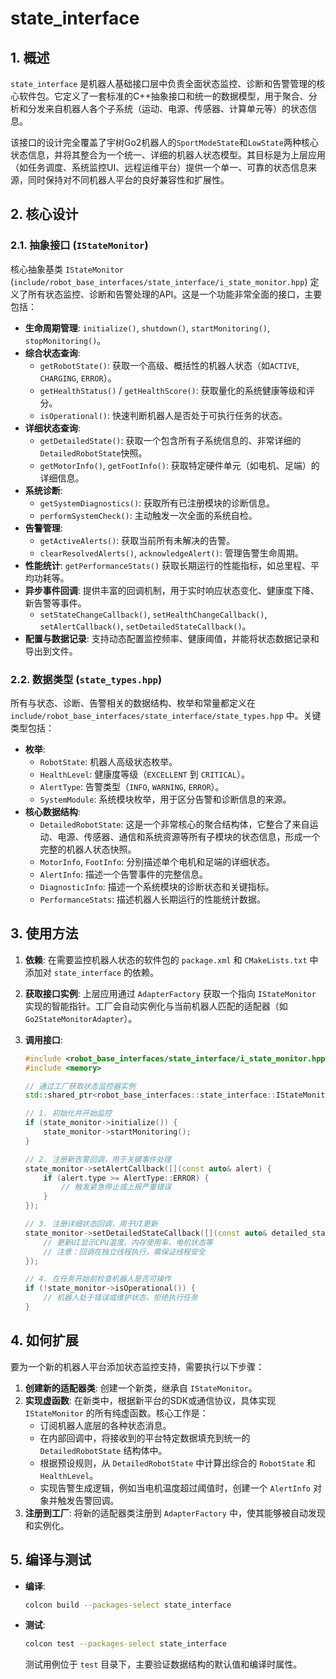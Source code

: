 # state_interface

## 1. 概述

`state_interface` 是机器人基础接口层中负责全面状态监控、诊断和告警管理的核心软件包。它定义了一套标准的C++抽象接口和统一的数据模型，用于聚合、分析和分发来自机器人各个子系统（运动、电源、传感器、计算单元等）的状态信息。

该接口的设计完全覆盖了宇树Go2机器人的`SportModeState`和`LowState`两种核心状态信息，并将其整合为一个统一、详细的机器人状态模型。其目标是为上层应用（如任务调度、系统监控UI、远程运维平台）提供一个单一、可靠的状态信息来源，同时保持对不同机器人平台的良好兼容性和扩展性。

## 2. 核心设计

### 2.1. 抽象接口 (`IStateMonitor`)

核心抽象基类 `IStateMonitor` (`include/robot_base_interfaces/state_interface/i_state_monitor.hpp`) 定义了所有状态监控、诊断和告警处理的API。这是一个功能非常全面的接口，主要包括：

- **生命周期管理**: `initialize()`, `shutdown()`, `startMonitoring()`, `stopMonitoring()`。
- **综合状态查询**:
  - `getRobotState()`: 获取一个高级、概括性的机器人状态（如`ACTIVE`, `CHARGING`, `ERROR`）。
  - `getHealthStatus()` / `getHealthScore()`: 获取量化的系统健康等级和评分。
  - `isOperational()`: 快速判断机器人是否处于可执行任务的状态。
- **详细状态查询**:
  - `getDetailedState()`: 获取一个包含所有子系统信息的、非常详细的`DetailedRobotState`快照。
  - `getMotorInfo()`, `getFootInfo()`: 获取特定硬件单元（如电机、足端）的详细信息。
- **系统诊断**:
  - `getSystemDiagnostics()`: 获取所有已注册模块的诊断信息。
  - `performSystemCheck()`: 主动触发一次全面的系统自检。
- **告警管理**:
  - `getActiveAlerts()`: 获取当前所有未解决的告警。
  - `clearResolvedAlerts()`, `acknowledgeAlert()`: 管理告警生命周期。
- **性能统计**: `getPerformanceStats()` 获取长期运行的性能指标，如总里程、平均功耗等。
- **异步事件回调**: 提供丰富的回调机制，用于实时响应状态变化、健康度下降、新告警等事件。
  - `setStateChangeCallback()`, `setHealthChangeCallback()`, `setAlertCallback()`, `setDetailedStateCallback()`。
- **配置与数据记录**: 支持动态配置监控频率、健康阈值，并能将状态数据记录和导出到文件。

### 2.2. 数据类型 (`state_types.hpp`)

所有与状态、诊断、告警相关的数据结构、枚举和常量都定义在 `include/robot_base_interfaces/state_interface/state_types.hpp` 中。关键类型包括：

- **枚举**:
  - `RobotState`: 机器人高级状态枚举。
  - `HealthLevel`: 健康度等级（`EXCELLENT` 到 `CRITICAL`）。
  - `AlertType`: 告警类型（`INFO`, `WARNING`, `ERROR`）。
  - `SystemModule`: 系统模块枚举，用于区分告警和诊断信息的来源。
- **核心数据结构**:
  - `DetailedRobotState`: 这是一个非常核心的聚合结构体，它整合了来自运动、电源、传感器、通信和系统资源等所有子模块的状态信息，形成一个完整的机器人状态快照。
  - `MotorInfo`, `FootInfo`: 分别描述单个电机和足端的详细状态。
  - `AlertInfo`: 描述一个告警事件的完整信息。
  - `DiagnosticInfo`: 描述一个系统模块的诊断状态和关键指标。
  - `PerformanceStats`: 描述机器人长期运行的性能统计数据。

## 3. 使用方法

1.  **依赖**: 在需要监控机器人状态的软件包的 `package.xml` 和 `CMakeLists.txt` 中添加对 `state_interface` 的依赖。

2.  **获取接口实例**: 上层应用通过 `AdapterFactory` 获取一个指向 `IStateMonitor` 实现的智能指针。工厂会自动实例化与当前机器人匹配的适配器（如 `Go2StateMonitorAdapter`）。

3.  **调用接口**:
    ```cpp
    #include <robot_base_interfaces/state_interface/i_state_monitor.hpp>
    #include <memory>

    // 通过工厂获取状态监控器实例
    std::shared_ptr<robot_base_interfaces::state_interface::IStateMonitor> state_monitor;

    // 1. 初始化并开始监控
    if (state_monitor->initialize()) {
        state_monitor->startMonitoring();
    }

    // 2. 注册新告警回调，用于关键事件处理
    state_monitor->setAlertCallback([](const auto& alert) {
        if (alert.type >= AlertType::ERROR) {
            // 触发紧急停止或上报严重错误
        }
    });

    // 3. 注册详细状态回调，用于UI更新
    state_monitor->setDetailedStateCallback([](const auto& detailed_state) {
        // 更新UI显示CPU温度、内存使用率、电机状态等
        // 注意：回调在独立线程执行，需保证线程安全
    });

    // 4. 在任务开始前检查机器人是否可操作
    if (!state_monitor->isOperational()) {
        // 机器人处于错误或维护状态，拒绝执行任务
    }
    ```

## 4. 如何扩展

要为一个新的机器人平台添加状态监控支持，需要执行以下步骤：

1.  **创建新的适配器类**: 创建一个新类，继承自 `IStateMonitor`。
2.  **实现虚函数**: 在新类中，根据新平台的SDK或通信协议，具体实现 `IStateMonitor` 的所有纯虚函数。核心工作是：
    - 订阅机器人底层的各种状态消息。
    - 在内部回调中，将接收到的平台特定数据填充到统一的 `DetailedRobotState` 结构体中。
    - 根据预设规则，从 `DetailedRobotState` 中计算出综合的 `RobotState` 和 `HealthLevel`。
    - 实现告警生成逻辑，例如当电机温度超过阈值时，创建一个 `AlertInfo` 对象并触发告警回调。
3.  **注册到工厂**: 将新的适配器类注册到 `AdapterFactory` 中，使其能够被自动发现和实例化。

## 5. 编译与测试

- **编译**:
  ```bash
  colcon build --packages-select state_interface
  ```
- **测试**:
  ```bash
  colcon test --packages-select state_interface
  ```
  测试用例位于 `test` 目录下，主要验证数据结构的默认值和编译时属性。
